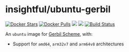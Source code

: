 # insightful/ubuntu-gerbil

[![Docker Stars](https://img.shields.io/docker/stars/insightful/ubuntu-gerbil.svg)](https://hub.docker.com/r/insightful/ubuntu-gerbil)
[![Docker Pulls](https://img.shields.io/docker/pulls/insightful/ubuntu-gerbil.svg)](https://hub.docker.com/r/insightful/ubuntu-gerbil)
[![](https://images.microbadger.com/badges/image/insightful/ubuntu-gerbil.svg)](https://microbadger.com/images/insightful/ubuntu-gerbil "Get your own image badge on microbadger.com")
[![](https://images.microbadger.com/badges/version/insightful/ubuntu-gerbil.svg)](https://microbadger.com/images/insightful/ubuntu-gerbil "Get your own version badge on microbadger.com")
[![Build Status](https://dev.azure.com/ruicarmo/insightfulsystems/_apis/build/status/insightfulsystems.alpine-node?branchName=master)](https://dev.azure.com/ruicarmo/insightfulsystems/_build/latest?definitionId=1&branchName=master)

An `ubuntu` image for [Gerbil Scheme][gerbil], with:

* Support for `amd64`, `arm32v7` and `arm64v8` architectures

[gerbil]: https://cons.io/
